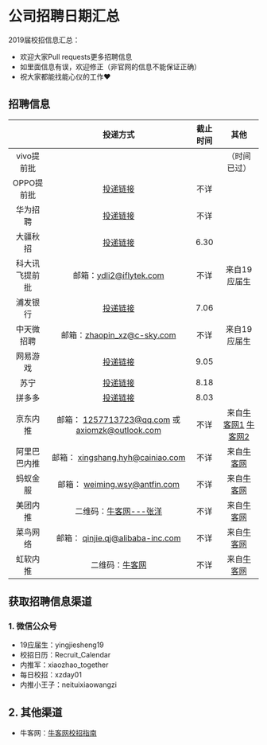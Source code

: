 # 公司招聘日期汇总
2019届校招信息汇总：

- 欢迎大家Pull requests更多招聘信息
- 如里面信息有误，欢迎修正（非官网的信息不能保证正确）
- 祝大家都能找能心仪的工作:heart:

## 招聘信息

|                |                           投递方式                           | 截止时间 |                             其他                             |
| :------------: | :----------------------------------------------------------: | :------: | :----------------------------------------------------------: |
|   vivo提前批   |                                                              |          |                         （时间已过）                         |
|   OPPO提前批   |           [投递链接](http://oppotqp.zhaopin.com/)            |   不详   |                                                              |
|    华为招聘    | [投递链接](http://career.huawei.com/reccampportal/campus4_index.html#campus4/pages/joblist/jobList.html?jobFamClsCode=JFC1) |   不详   |                                                              |
|    大疆秋招    |         [投递链接](https://we.dji.com/zh-CN/campus)          |   6.30   |                                                              |
| 科大讯飞提前批 |                   邮箱：ydli2@iflytek.com                    |   不详   |                         来自19应届生                         |
|    浦发银行    |       [投递链接](http://spdb.zhaopin.com/career.html)        |   7.06   |                                                              |
|   中天微招聘   |                  邮箱：zhaopin_xz@c-sky.com                  |   不详   |                         来自19应届生                         |
|    网易游戏    |           [投递链接](http://game.campus.163.com/)            |   9.05   |                                                              |
|      苏宁      | [投递链接](http://campus.suning.cn/rps-web/ftl/campus/managePlan.htm?type=manage) |   8.18   |                                                              |
|     拼多多     |       [投递链接](http://www.pinduoduo.com/campus.html)       |   8.03   |                                                              |
|    京东内推    |       邮箱： 1257713723@qq.com 或  axiomzk@outlook.com       |   不详   | 来自[牛客网1](https://www.nowcoder.com/discuss/85279) [牛客网2](https://www.nowcoder.com/discuss/85206) |
|  阿里巴巴内推  |               邮箱： xingshang.hyh@cainiao.com               |   不详   |     来自[牛客网](https://www.nowcoder.com/discuss/85268)     |
|    蚂蚁金服    |                邮箱： weiming.wsy@antfin.com                 |   不详   |     来自[牛客网](https://www.nowcoder.com/discuss/85270)     |
|    美团内推    | 二维码：[牛客网---张洋](https://www.nowcoder.com/discuss/85213) |   不详   |     来自[牛客网](https://www.nowcoder.com/discuss/85213)     |
|    菜鸟网络    |               邮箱： qinjie.qj@alibaba-inc.com               |   不详   |     来自[牛客网](https://www.nowcoder.com/discuss/85197)     |
|    虹软内推    |   二维码：[牛客网](https://www.nowcoder.com/discuss/85191)   |   不详   |     来自[牛客网](https://www.nowcoder.com/discuss/85191)     |

## 获取招聘信息渠道

### 1. 微信公众号

- 19应届生：yingjiesheng19
- 校招日历：Recruit_Calendar
- 内推军：xiaozhao_together
- 每日校招：xzday01
- 内推小王子：neituixiaowangzi

## 2. 其他渠道

- 牛客网：[牛客网校招指南](https://www.nowcoder.com/activity/campus2018)

